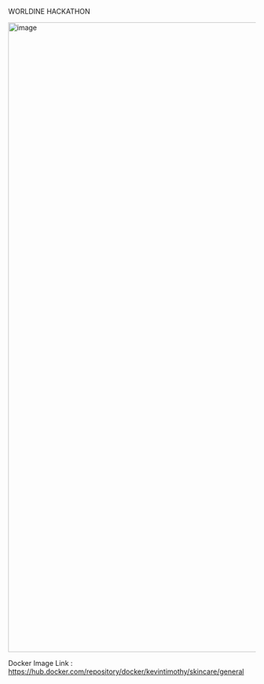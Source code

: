 WORLDINE HACKATHON

<img width="1280" alt="image" src="https://github.com/KevinTimothy/worldline-hackathon/assets/85154004/4b878f37-cc13-4d0f-a8be-3adcd547bb73">

Docker Image Link : https://hub.docker.com/repository/docker/kevintimothy/skincare/general

